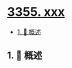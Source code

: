 # [3355. xxx](https://github.com/Tdahuyou/TNotes.leetcode/tree/main/notes/3355.%20xxx)

<!-- region:toc -->

- [1. 📝 概述](#1--概述)

<!-- endregion:toc -->

## 1. 📝 概述
